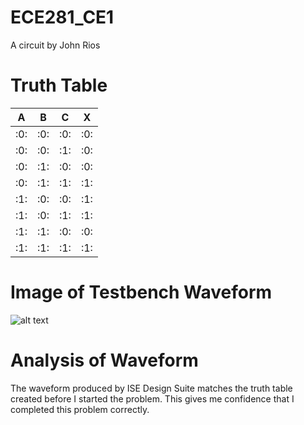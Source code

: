 ECE281_CE1
==========

A circuit by John Rios
# Truth Table

| A | B | C | X |
|:-:|:-:|:-:|:-:|
|:0:|:0:|:0:|:0:|
|:0:|:0:|:1:|:0:|
|:0:|:1:|:0:|:0:|
|:0:|:1:|:1:|:1:|
|:1:|:0:|:0:|:1:|
|:1:|:0:|:1:|:1:|
|:1:|:1:|:0:|:0:|
|:1:|:1:|:1:|:1:|

# Image of Testbench Waveform

![alt text](https://github.com/John-Rios/ECE281_CE1/raw/master/src/Testbench_Waveform.JPG)

# Analysis of Waveform

  The waveform produced by ISE Design Suite matches the truth table created before I started the problem. 
  This gives me confidence that I completed this problem correctly. 
